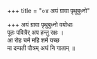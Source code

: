 +++
title = "०४ अयं ग्रावा पृथुबुध्नो"

+++
अयं ग्रावा पृथुबुध्नो वयोधाः  
पूतः पवित्रैर् अप हन्तु रक्षः ।  
आ रोह चर्म महि शर्म यच्छ  
मा दम्पती पौत्रम् अघं नि गाताम् ॥